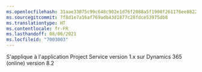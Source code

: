 ```yaml
---
ms.openlocfilehash: 31aae33075c99c648c902e1d76f2088a5f1908f261176ee8822f4cdbdf517d65
ms.sourcegitcommit: 7f8d1e7a16af769adb43d1877c28fdce53975db8
ms.translationtype: HT
ms.contentlocale: fr-FR
ms.lasthandoff: 08/06/2021
ms.locfileid: "7003003"
---
```

S'applique à l'application Project Service version 1.x sur Dynamics 365 (online) version 8.2


